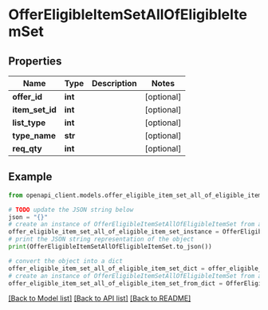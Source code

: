 # OfferEligibleItemSetAllOfEligibleItemSet


## Properties

Name | Type | Description | Notes
------------ | ------------- | ------------- | -------------
**offer_id** | **int** |  | [optional] 
**item_set_id** | **int** |  | [optional] 
**list_type** | **int** |  | [optional] 
**type_name** | **str** |  | [optional] 
**req_qty** | **int** |  | [optional] 

## Example

```python
from openapi_client.models.offer_eligible_item_set_all_of_eligible_item_set import OfferEligibleItemSetAllOfEligibleItemSet

# TODO update the JSON string below
json = "{}"
# create an instance of OfferEligibleItemSetAllOfEligibleItemSet from a JSON string
offer_eligible_item_set_all_of_eligible_item_set_instance = OfferEligibleItemSetAllOfEligibleItemSet.from_json(json)
# print the JSON string representation of the object
print(OfferEligibleItemSetAllOfEligibleItemSet.to_json())

# convert the object into a dict
offer_eligible_item_set_all_of_eligible_item_set_dict = offer_eligible_item_set_all_of_eligible_item_set_instance.to_dict()
# create an instance of OfferEligibleItemSetAllOfEligibleItemSet from a dict
offer_eligible_item_set_all_of_eligible_item_set_from_dict = OfferEligibleItemSetAllOfEligibleItemSet.from_dict(offer_eligible_item_set_all_of_eligible_item_set_dict)
```
[[Back to Model list]](../README.md#documentation-for-models) [[Back to API list]](../README.md#documentation-for-api-endpoints) [[Back to README]](../README.md)


